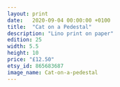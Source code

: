 ```yaml
---
layout: print
date:   2020-09-04 00:00:00 +0100
title:  "Cat on a Pedestal"
description: "Lino print on paper"
edition: 25
width: 5.5
height: 10
price: "£12.50"
etsy_id: 865683687
image_name: Cat-on-a-pedestal
---
```

